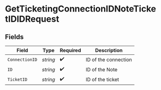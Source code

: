 # GetTicketingConnectionIDNoteTicketIDIDRequest


## Fields

| Field                | Type                 | Required             | Description          |
| -------------------- | -------------------- | -------------------- | -------------------- |
| `ConnectionID`       | *string*             | :heavy_check_mark:   | ID of the connection |
| `ID`                 | *string*             | :heavy_check_mark:   | ID of the Note       |
| `TicketID`           | *string*             | :heavy_check_mark:   | ID of the ticket     |